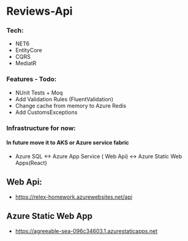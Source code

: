 # Reviews-Api
### Tech:
- NET6
- EntityCore
- CQRS 
- MediatR


### Features - Todo:
 - NUnit Tests + Moq 
 - Add Validation Rules (FluentValidation)
 - Change cache from memory to Azure Redis
 - Add CustomsExceptions




### Infrastructure for now:
#### In future move it to AKS or Azure service fabric 

- Azure SQL <-> Azure App Service ( Web Api) <-> Azure Static Web Apps(React)

## Web Api:
- https://relex-homework.azurewebsites.net/api

## Azure Static Web App
- https://agreeable-sea-096c34603.1.azurestaticapps.net
